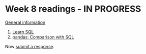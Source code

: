 # Week 8 readings - IN PROGRESS

[General information](../README.md#readings)

1. [Learn SQL](https://www.codecademy.com/learn/learn-sql)
1. [pandas: Comparison with SQL](https://pandas.pydata.org/docs/getting_started/comparison/comparison_with_sql.html)

Now [submit a response](../README.md#responses).
